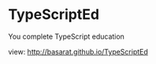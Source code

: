 TypeScriptEd
==================

You complete TypeScript education

view: http://basarat.github.io/TypeScriptEd
